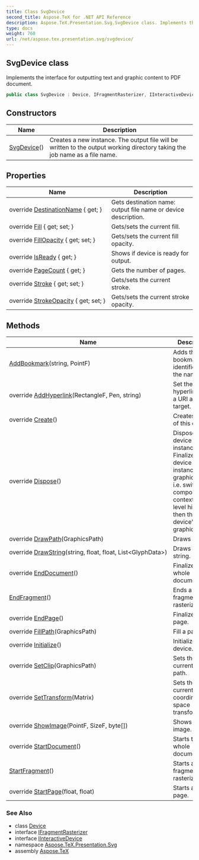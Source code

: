 ```yaml
---
title: Class SvgDevice
second_title: Aspose.TeX for .NET API Reference
description: Aspose.TeX.Presentation.Svg.SvgDevice class. Implements the interface for outputting text and graphic content to PDF document
type: docs
weight: 760
url: /net/aspose.tex.presentation.svg/svgdevice/
---
```

## SvgDevice class

Implements the interface for outputting text and graphic content to PDF document.

```csharp
public class SvgDevice : Device, IFragmentRasterizer, IInteractiveDevice
```

## Constructors

| Name | Description |
| --- | --- |
| [SvgDevice](svgdevice/)() | Creates a new instance. The output file will be written to the output working directory taking the job name as a file name. |

## Properties

| Name | Description |
| --- | --- |
| override [DestinationName](../../aspose.tex.presentation.svg/svgdevice/destinationname/) { get; } | Gets destination name: output file name or device description. |
| override [Fill](../../aspose.tex.presentation.svg/svgdevice/fill/) { get; set; } | Gets/sets the current fill. |
| override [FillOpacity](../../aspose.tex.presentation.svg/svgdevice/fillopacity/) { get; set; } | Gets/sets the current fill opacity. |
| override [IsReady](../../aspose.tex.presentation.svg/svgdevice/isready/) { get; } | Shows if device is ready for output. |
| override [PageCount](../../aspose.tex.presentation.svg/svgdevice/pagecount/) { get; } | Gets the number of pages. |
| override [Stroke](../../aspose.tex.presentation.svg/svgdevice/stroke/) { get; set; } | Gets/sets the current stroke. |
| override [StrokeOpacity](../../aspose.tex.presentation.svg/svgdevice/strokeopacity/) { get; set; } | Gets/sets the current stroke opacity. |

## Methods

| Name | Description |
| --- | --- |
| [AddBookmark](../../aspose.tex.presentation.svg/svgdevice/addbookmark/)(string, PointF) | Adds the bookmark identified by the name. |
| override [AddHyperlink](../../aspose.tex.presentation.svg/svgdevice/addhyperlink/)(RectangleF, Pen, string) | Set the hyperlink with a URI as its target. |
| override [Create](../../aspose.tex.presentation.svg/svgdevice/create/)() | Creates a copy of this device. |
| override [Dispose](../../aspose.tex.presentation.svg/svgdevice/dispose/)() | Disposes this device instance. Finalizes this device instance graphics state, i.e. switches composing context to the level higher then this device's graphics state. |
| override [DrawPath](../../aspose.tex.presentation.svg/svgdevice/drawpath/)(GraphicsPath) | Draws a path. |
| override [DrawString](../../aspose.tex.presentation.svg/svgdevice/drawstring/)(string, float, float, List&lt;GlyphData&gt;) | Draws a text string. |
| override [EndDocument](../../aspose.tex.presentation.svg/svgdevice/enddocument/)() | Finalizes the whole document. |
| [EndFragment](../../aspose.tex.presentation.svg/svgdevice/endfragment/)() | Ends a fragment to rasterize. |
| override [EndPage](../../aspose.tex.presentation.svg/svgdevice/endpage/)() | Finalizes a page. |
| override [FillPath](../../aspose.tex.presentation.svg/svgdevice/fillpath/)(GraphicsPath) | Fill a path. |
| override [Initialize](../../aspose.tex.presentation.svg/svgdevice/initialize/)() | Initializes the device. |
| override [SetClip](../../aspose.tex.presentation.svg/svgdevice/setclip/)(GraphicsPath) | Sets the current clip path. |
| override [SetTransform](../../aspose.tex.presentation.svg/svgdevice/settransform/)(Matrix) | Sets the current coordinate space transformation. |
| override [ShowImage](../../aspose.tex.presentation.svg/svgdevice/showimage/)(PointF, SizeF, byte[]) | Shows a raster image. |
| override [StartDocument](../../aspose.tex.presentation.svg/svgdevice/startdocument/)() | Starts the whole document. |
| [StartFragment](../../aspose.tex.presentation.svg/svgdevice/startfragment/)() | Starts a fragment to rasterize. |
| override [StartPage](../../aspose.tex.presentation.svg/svgdevice/startpage/)(float, float) | Starts a new page. |

### See Also

* class [Device](../../aspose.tex.presentation/device/)
* interface [IFragmentRasterizer](../../aspose.tex.presentation/ifragmentrasterizer/)
* interface [IInteractiveDevice](../../aspose.tex.presentation/iinteractivedevice/)
* namespace [Aspose.TeX.Presentation.Svg](../../aspose.tex.presentation.svg/)
* assembly [Aspose.TeX](../../)


